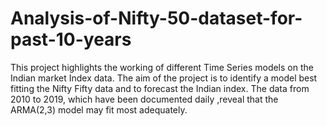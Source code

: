 # Analysis-of-Nifty-50-dataset-for-past-10-years

This project highlights the working of different Time Series models on the Indian market Index data. The aim of the project is to identify a model best fitting the Nifty Fifty
data and to forecast the Indian index. The data from 2010 to 2019, which have been documented daily ,reveal that the ARMA(2,3) model may fit most adequately.
